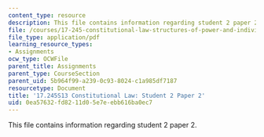 ```yaml
---
content_type: resource
description: This file contains information regarding student 2 paper 2.
file: /courses/17-245-constitutional-law-structures-of-power-and-individual-rights-spring-2013/0ea57632fd8211d05e7eebb616ba0ec7_MIT17_245S13_Stu2Paper2.pdf
file_type: application/pdf
learning_resource_types:
- Assignments
ocw_type: OCWFile
parent_title: Assignments
parent_type: CourseSection
parent_uid: 5b964f99-a239-0c93-8024-c1a985df7187
resourcetype: Document
title: '17.245S13 Constitutional Law: Student 2 Paper 2'
uid: 0ea57632-fd82-11d0-5e7e-ebb616ba0ec7
---
```

This file contains information regarding student 2 paper 2.

